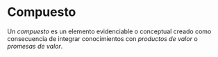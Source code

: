 # Compuesto

Un *compuesto* es un elemento evidenciable o conceptual creado como consecuencia de integrar conocimientos con *productos de valor* o *promesas de valor*.